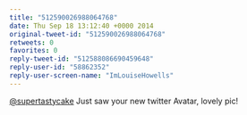 ```yaml
---
title: "512590026988064768"
date: Thu Sep 18 13:12:40 +0000 2014
original-tweet-id: "512590026988064768"
retweets: 0
favorites: 0
reply-tweet-id: "512588086690459648"
reply-user-id: "58862352"
reply-user-screen-name: "ImLouiseHowells"
---
```

<a href="https://twitter.com/supertastycake">@supertastycake</a> Just saw your new twitter Avatar, lovely pic!
